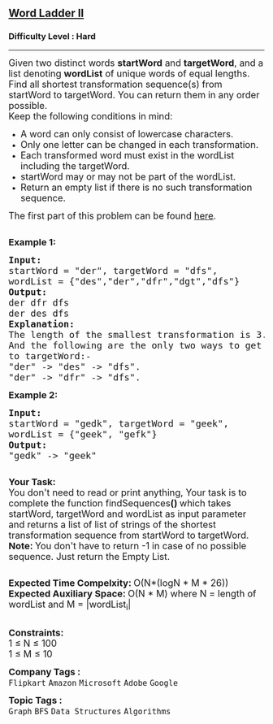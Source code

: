 <h2><a href="https://practice.geeksforgeeks.org/problems/word-ladder-ii/1?utm_source=youtube&utm_medium=collab_striver_ytdescription&utm_campaign=word-ladder-ii">Word Ladder II</a></h2><h3>Difficulty Level : Hard</h3><hr><div class="problems_problem_content__Xm_eO"><p><span style="font-size:18px">Given two distinct words <strong>startWord</strong> and <strong>targetWord</strong>, and a list&nbsp;denoting <strong>wordList</strong>&nbsp;of unique words of equal lengths. </span> <span style="font-size:18px">Find all shortest transformation sequence(s) from startWord to targetWord. You can return them in any order possible.</span><br>
<span style="font-size:18px">Keep&nbsp;the following conditions in mind:</span></p>

<ul>
	<li><span style="font-size:18px">A word can only consist of lowercase characters.</span></li>
	<li><span style="font-size:18px">Only one letter can be changed in each transformation.</span></li>
	<li><span style="font-size:18px">Each transformed word must exist in the wordList including the targetWord.</span></li>
	<li><span style="font-size:18px">startWord may or may not be part of the&nbsp;wordList.</span><span style="font-size:18px"> </span></li>
	<li><span style="font-size:18px">Return an empty list if there is no such transformation sequence.</span></li>
</ul>

<p><span style="font-size:18px">The first part of this problem can be found <a href="https://practice.geeksforgeeks.org/problems/word-ladder/1/">here</a>.</span></p>

<p><br>
<strong><span style="font-size:18px">Example 1:</span></strong></p>

<pre><strong><span style="font-size:18px">Input:
</span></strong><span style="font-size:18px">startWord = "der", targetWord = "dfs",
wordList = {"des","der","dfr","dgt","dfs"}
<strong>Output:
</strong>der dfr dfs
der des dfs
<strong>Explanation:
</strong>The length of the smallest transformation is 3.
And the following are the only two ways to get
to targetWord:-
"der" -&gt; "des" -&gt; "dfs".</span>
<span style="font-size:18px">"der" -&gt; "dfr" -&gt; "dfs".</span>
</pre>

<p><span style="font-size:18px"><strong>Example 2:</strong></span></p>

<pre><span style="font-size:18px"><strong>Input:
</strong>startWord = "gedk", targetWord = "geek", 
wordList = {"geek", "gefk"}
<strong>Output:
</strong>"gedk" -&gt; "geek"</span>
</pre>

<p><br>
<span style="font-size:18px"><strong>Your Task:</strong><br>
You don't need to read or print anything, Your task is to complete the function&nbsp;findSequences<strong>()&nbsp;</strong>which takes startWord, targetWord and wordList as input parameter and returns a list of list of strings of the shortest transformation sequence from startWord to targetWord.<br>
<strong>Note: </strong>You don't have to return -1 in case of no possible sequence. Just return the Empty List.</span></p>

<p><br>
<span style="font-size:18px"><strong>Expected Time Compelxity:&nbsp;</strong>O(N*(logN * M * 26))<br>
<strong>Expected Auxiliary Space:&nbsp;</strong>O(N * M) where N = length of wordList and M = |wordList<sub>i</sub>|</span></p>

<p><br>
<span style="font-size:18px"><strong>Constraints:</strong><br>
1 ≤ N ≤ 100<br>
1 ≤ M ≤ 10</span></p>
</div><p><span style=font-size:18px><strong>Company Tags : </strong><br><code>Flipkart</code>&nbsp;<code>Amazon</code>&nbsp;<code>Microsoft</code>&nbsp;<code>Adobe</code>&nbsp;<code>Google</code>&nbsp;<br><p><span style=font-size:18px><strong>Topic Tags : </strong><br><code>Graph</code>&nbsp;<code>BFS</code>&nbsp;<code>Data Structures</code>&nbsp;<code>Algorithms</code>&nbsp;